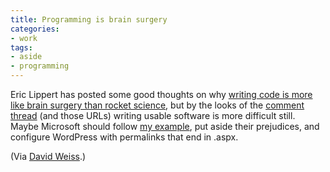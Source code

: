 ```yaml
---
title: Programming is brain surgery
categories:
- work
tags:
- aside
- programming
---
```


Eric Lippert has posted some good thoughts on why [writing code is more like brain surgery than rocket science][1], but by the looks of the [comment thread][2] (and those URLs) writing usable software is more difficult still.  Maybe Microsoft should follow [my example][3], put aside their prejudices, and configure WordPress with permalinks that end in .aspx.

(Via [David Weiss][4].)


   [1]: http://blogs.msdn.com/ericlippert/archive/2006/04/10/571098.aspx
   [2]: http://blogs.msdn.com/ericlippert/archive/2006/04/10/571098.aspx#_ctl0____ctl0____ctl0__ctl0_bcr__ctl0___Comments___Comments__ctl7_NameLink
   [3]: https://hans.gerwitz.com/2006/04/09/wordpress-it-is.html
   [4]: http://davidweiss.blogspot.com/
